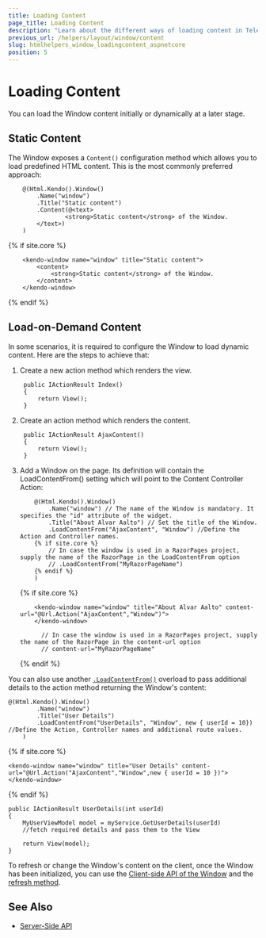 ```yaml
---
title: Loading Content
page_title: Loading Content
description: "Learn about the different ways of loading content in Telerik UI Window component for {{ site.framework }}."
previous_url: /helpers/layout/window/content
slug: htmlhelpers_window_loadingcontent_aspnetcore
position: 5
---
```


# Loading Content

You can load the Window content initially or dynamically at a later stage.

## Static Content

The Window exposes a `Content()` configuration method which allows you to load predefined HTML content. This is the most commonly preferred approach:

```HtmlHelper
    @(Html.Kendo().Window()
        .Name("window")
        .Title("Static content")
        .Content(@<text>
                <strong>Static content</strong> of the Window.
        </text>)
    )
```
{% if site.core %}
```TagHelper
    <kendo-window name="window" title="Static content">
        <content>
            <strong>Static content</strong> of the Window.
        </content>
    </kendo-window>
```
{% endif %}

## Load-on-Demand Content

In some scenarios, it is required to configure the Window to load dynamic content. Here are the steps to achieve that:

1. Create a new action method which renders the view.

        public IActionResult Index()
        {
            return View();
        }

1. Create an action method which renders the content.

        public IActionResult AjaxContent()
        {
            return View();
        }

1. Add a Window on the page. Its definition will contain the LoadContentFrom() setting which will point to the Content Controller Action:

    ```HtmlHelper
        @(Html.Kendo().Window()
            .Name("window") // The name of the Window is mandatory. It specifies the "id" attribute of the widget.
            .Title("About Alvar Aalto") // Set the title of the Window.
            .LoadContentFrom("AjaxContent", "Window") //Define the Action and Controller names.
        {% if site.core %}
            // In case the window is used in a RazorPages project, supply the name of the RazorPage in the LoadContentFrom option
            // .LoadContentFrom("MyRazorPageName")
        {% endif %}
        )
    ```
    {% if site.core %}
    ```TagHelper
        <kendo-window name="window" title="About Alvar Aalto" content-url="@Url.Action("AjaxContent","Window")">
        </kendo-window>

          // In case the window is used in a RazorPages project, supply the name of the RazorPage in the content-url option
          // content-url="MyRazorPageName"
    ```
    {% endif %}

You can also use another [`.LoadContentFrom()`](/api/Kendo.Mvc.UI.Fluent/WindowBuilder#loadcontentfrommicrosoftaspnetcoreroutingroutevaluedictionary) overload to pass additional details to the action method returning the Window's content:

```HtmlHelper
@(Html.Kendo().Window()
        .Name("window") 
        .Title("User Details") 
        .LoadContentFrom("UserDetails", "Window", new { userId = 10}) //Define the Action, Controller names and additional route values.
    )
```
{% if site.core %}
 ```TagHelper
<kendo-window name="window" title="User Details" content-url="@Url.Action("AjaxContent","Window",new { userId = 10 })">
</kendo-window>
 ```
{% endif %}
```Controller
public IActionResult UserDetails(int userId)
{
    MyUserViewModel model = myService.GetUserDetails(userId)
    //fetch required details and pass them to the View 
    
    return View(model);
}
```

To refresh or change the Window's content on the client, once the Window has been initialized, you can use the [Client-side API of the Window](https://docs.telerik.com/kendo-ui/api/javascript/ui/window) and the [refresh method](https://docs.telerik.com/kendo-ui/api/javascript/ui/window/methods/refresh).
## See Also

* [Server-Side API](/api/window)
